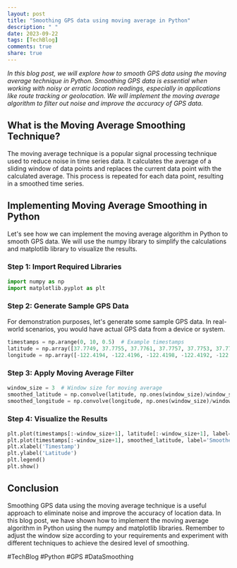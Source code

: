 ```yaml
---
layout: post
title: "Smoothing GPS data using moving average in Python"
description: " "
date: 2023-09-22
tags: [TechBlog]
comments: true
share: true
---
```


*In this blog post, we will explore how to smooth GPS data using the moving average technique in Python. Smoothing GPS data is essential when working with noisy or erratic location readings, especially in applications like route tracking or geolocation. We will implement the moving average algorithm to filter out noise and improve the accuracy of GPS data.*

## What is the Moving Average Smoothing Technique?

The moving average technique is a popular signal processing technique used to reduce noise in time series data. It calculates the average of a sliding window of data points and replaces the current data point with the calculated average. This process is repeated for each data point, resulting in a smoothed time series.

## Implementing Moving Average Smoothing in Python

Let's see how we can implement the moving average algorithm in Python to smooth GPS data. We will use the numpy library to simplify the calculations and matplotlib library to visualize the results.

### Step 1: Import Required Libraries

```python
import numpy as np
import matplotlib.pyplot as plt
```

### Step 2: Generate Sample GPS Data

For demonstration purposes, let's generate some sample GPS data. In real-world scenarios, you would have actual GPS data from a device or system.

```python
timestamps = np.arange(0, 10, 0.5)  # Example timestamps
latitude = np.array([37.7749, 37.7755, 37.7761, 37.7757, 37.7753, 37.7749, 37.7752, 37.7756, 37.7760, 37.7756])  # Example latitude values
longitude = np.array([-122.4194, -122.4196, -122.4198, -122.4192, -122.4190, -122.4194, -122.4193, -122.4191, -122.4189, -122.4191])  # Example longitude values
```

### Step 3: Apply Moving Average Filter

```python
window_size = 3  # Window size for moving average
smoothed_latitude = np.convolve(latitude, np.ones(window_size)/window_size, mode='valid')
smoothed_longitude = np.convolve(longitude, np.ones(window_size)/window_size, mode='valid')
```

### Step 4: Visualize the Results

```python
plt.plot(timestamps[:-window_size+1], latitude[:-window_size+1], label='Original Latitude')
plt.plot(timestamps[:-window_size+1], smoothed_latitude, label='Smoothed Latitude')
plt.xlabel('Timestamp')
plt.ylabel('Latitude')
plt.legend()
plt.show()
```

## Conclusion

Smoothing GPS data using the moving average technique is a useful approach to eliminate noise and improve the accuracy of location data. In this blog post, we have shown how to implement the moving average algorithm in Python using the numpy and matplotlib libraries. Remember to adjust the window size according to your requirements and experiment with different techniques to achieve the desired level of smoothing.

#TechBlog #Python #GPS #DataSmoothing